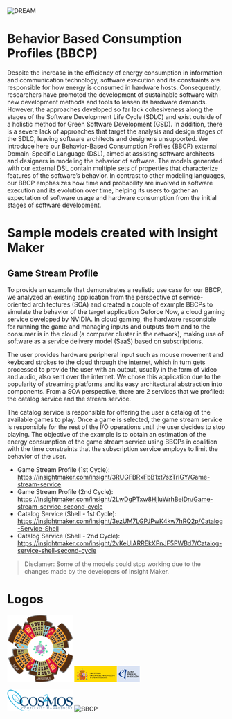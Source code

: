 <img src="/images/BBCP-logo.png" alt="DREAM" width="400"/>

# Behavior Based Consumption Profiles (BBCP)

Despite the increase in the efficiency of energy consumption in information and communication technology, software execution
and its constraints are responsible for how energy is consumed in hardware hosts. Consequently, researchers have promoted the
development of sustainable software with new development methods and tools to lessen its hardware demands. However, the
approaches developed so far lack cohesiveness along the stages of the Software Development Life Cycle (SDLC) and exist outside
of a holistic method for Green Software Development (GSD). In addition, there is a severe lack of approaches that target the
analysis and design stages of the SDLC, leaving software architects and designers unsupported. We introduce here our
Behavior-Based Consumption Profiles (BBCP) external Domain-Specific Language (DSL), aimed at assisting software architects
and designers in modeling the behavior of software. The models generated with our external DSL contain multiple sets of properties
that characterize features of the software’s behavior. In contrast to other modeling languages, our BBCP emphasizes how time and
probability are involved in software execution and its evolution over time, helping its users to gather an expectation of software
usage and hardware consumption from the initial stages of software development. 

# Sample models created with Insight Maker

## Game Stream Profile
To provide an example that demonstrates a realistic use case for our BBCP, we analyzed an existing application from the perspective of service-oriented architectures (SOA) and created a couple of example BBCPs to simulate the behavior of the target application Geforce Now, a cloud gaming service developed by NVIDIA. In cloud gaming, the hardware responsible for running the game and managing inputs and outputs from and to the consumer is in the cloud (a computer cluster in the network), making use of software as a service delivery model (SaaS) based on subscriptions. 

The user provides hardware peripheral input such as mouse movement and keyboard strokes to the cloud through the internet, which in turn gets processed to provide the user with an output, usually in the form of video and audio, also sent over the internet. We chose this application due to the popularity of streaming platforms and its easy architectural abstraction into components. From a SOA perspective, there are 2 services that we profiled: the catalog service and the stream service. 

The catalog service is responsible for offering the user a catalog of the available games to play. Once a game is selected, the game stream service is responsible for the rest of the I/O operations until the user decides to stop playing. The objective of the example is to obtain an estimation of the energy consumption of the game stream service using BBCPs in coalition with the time constraints that the subscription service employs to limit the behavior of the user. 
- Game Stream Profile (1st Cycle): https://insightmaker.com/insight/3RUGFBRxFbB1xt7szTrIGY/Game-stream-service
- Game Stream Profile (2nd Cycle):  https://insightmaker.com/insight/2LwDgPTxw8HjluWrhBeiDn/Game-stream-service-second-cycle
- Catalog Service (Shell - 1st Cycle): https://insightmaker.com/insight/3ezUM7LGPJPwK4kw7hRQ2p/Catalog-Service-Shell
- Catalog Service (Shell - 2nd Cycle): https://insightmaker.com/insight/2vKeUIARREkXPnJF5PWBd7/Catalog-service-shell-second-cycle
> Disclamer: Some of the models could stop working due to the changes made by the developers of Insight Maker.

# Logos

<img src="/images/NEAT-AMBIENCE-logo.png" alt="NEAT-AMBIENCE" width="30%"> <img src="/images/NEAT-AMBIENCE-logoAcks.jpg" alt="Funded by PID2020-113037RB-I00 / AEI / 10.13039/501100011033" width="30%">

<img src="/images/cosmos-logo.png" alt="COSMOS" width="30%">

<img src="/images/BBCP-logo.png" alt="BBCP" width="200"/>

